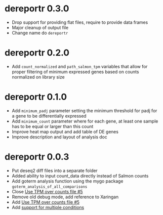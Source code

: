 # dereportr 0.3.0

- Drop support for providing flat files, require to provide data frames
- Major cleanup of output file
- Change name do `dereportr`

# dereportr 0.2.0

- Add `count_normalized` and `path_salmon_tpm` variables that allow for proper filtering of minimum expressed genes based on counts normalized on library size

# dereportr 0.1.0

- Add `minimum_padj` parameter setting the minimum threshold for padj for a gene to be differentially expressed
- Add `minimum_count` parameter where for each gene, at least one sample has to be equal or larger than this count
- Improve heat map output and add table of DE genes
- Improve description and layout of analysis doc

# dereportr 0.0.3

- Put deseq2 diff files into a separate folder
- Added ability to input count_data directly instead of Salmon counts
- Add goterm analysis function using the mygo package `goterm_analysis_of_all_comparisons`
- Close [Use TPM over counts file #5](https://github.com/paulklemm/dereportr/issues/5)
- Remove old debug mode, add reference to Xaringan
- Add [Use TPM over counts file #5](https://github.com/paulklemm/dereportr/issues/5)
- Add [support for multiple conditions](https://github.com/paulklemm/dereportr/issues/4)
